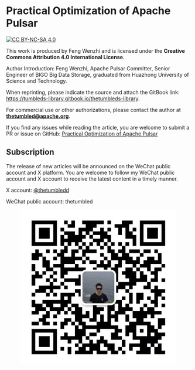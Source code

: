 
# Practical Optimization of Apache Pulsar
[![CC BY-NC-SA 4.0](https://i.creativecommons.org/l/by-nc-sa/4.0/88x31.png)](http://creativecommons.org/licenses/by-nc-sa/4.0/)

This work is produced by Feng Wenzhi and is licensed under the **Creative Commons Attribution 4.0 International License**.

Author Introduction: Feng Wenzhi, Apache Pulsar Committer, Senior Engineer of BIGO Big Data Storage, graduated from Huazhong University of Science and Technology.

When reprinting, please indicate the source and attach the GitBook link: https://tumbleds-library.gitbook.io/thetumbleds-library.

For commercial use or other authorizations, please contact the author at **thetumbled@apache.org**.

If you find any issues while reading the article, you are welcome to submit a PR or issue on GitHub: [Practical Optimization of Apache Pulsar](https://github.com/thetumbled/Practical-Optimization-of-Apache-Pulsar)


## Subscription
The release of new articles will be announced on the WeChat public account and X platform. You are welcome to follow my WeChat public account and X account to receive the latest content in a timely manner.

X account: [@thetumbledd](https://x.com/thetumbledd)

WeChat public account: thetumbled
<figure><img src=".gitbook/assets/wechat.png" alt=""><figcaption></figcaption></figure>
